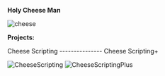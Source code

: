 **Holy Cheese Man**

![cheese](https://github.com/user-attachments/assets/d0c1f9b2-9a9d-4c43-92bb-3c38a3d009cf)

**Projects:**

Cheese Scripting --------------- Cheese Scripting+

![CheeseScripting](https://github.com/user-attachments/assets/0bf9eb0a-7d73-4c8e-baca-341dd827a008) ![CheeseScriptingPlus](https://github.com/user-attachments/assets/a6221065-9882-4688-97c0-88fe3e2b2d57)



